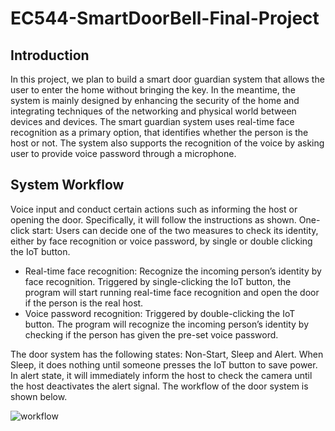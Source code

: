 # EC544-SmartDoorBell-Final-Project

## Introduction

In this project, we plan to build a smart door guardian system that allows the user to enter  the home without bringing the key. In the meantime, the system is mainly designed by enhancing the security of the home and integrating techniques of the networking and physical world between devices and devices. The smart guardian system uses real-time face recognition as a primary option, that identifies whether the person is the host or not. The system also supports the recognition of the voice by asking user to provide voice password through a microphone.

## System Workflow

Voice input and conduct certain actions such as informing the host or opening the door. Specifically, it will follow the instructions as shown.
One-click start: Users can decide one of the two measures to check its identity, either by face recognition or voice password, by single or double clicking the IoT button.
- Real-time face recognition: Recognize the incoming person’s identity by face recognition. Triggered by single-clicking the IoT button, the program will start running real-time face recognition and open the door if the person is the real host.
- Voice password recognition: Triggered by double-clicking the IoT button. The program will recognize the incoming person’s identity by checking if the person has given the pre-set voice password.

The door system has the following states: Non-Start, Sleep and Alert. When Sleep, it does nothing until someone presses the IoT button to save power. In alert state, it will immediately inform the host to check the camera until the host deactivates the alert signal. The workflow of the door system is shown below.

![workflow](https://github.com/Dnisde/EC544_Smart-Door-Guardian/blob/main/Workflow.png?raw=true)
